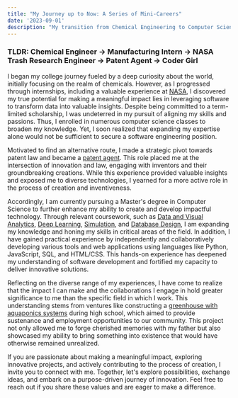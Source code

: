 ```yaml
---
title: "My Journey up to Now: A Series of Mini-Careers"
date: '2023-09-01'
description: "My transition from Chemical Engineering to Computer Science"
---
```


### TLDR: Chemical Engineer → Manufacturing Intern → NASA Trash Research Engineer → Patent Agent → Coder Girl 

I began my college journey fueled by a deep curiosity about the world, initially focusing on the realm of chemicals. However, as I progressed through internships, including a valuable experience at [NASA](/posts/experiences/NASA), I discovered my true potential for making a meaningful impact lies in leveraging software to transform data into valuable insights. Despite being committed to a term-limited scholarship, I was undeterred in my pursuit of aligning my skills and passions. Thus, I enrolled in numerous computer science classes to broaden my knowledge. Yet, I soon realized that expanding my expertise alone would not be sufficient to secure a software engineering position.

Motivated to find an alternative route, I made a strategic pivot towards patent law and became a [patent agent](/posts/experiences/patents). This role placed me at the intersection of innovation and law, engaging with inventors and their groundbreaking creations. While this experience provided valuable insights and exposed me to diverse technologies, I yearned for a more active role in the process of creation and inventiveness.

Accordingly, I am currently pursuing a Master's degree in Computer Science to further enhance my ability to create and develop impactful technology. Through relevant coursework, such as [Data and Visual Analytics](/posts/experiences/dva), [Deep Learning](/posts/experiences/deep-learning.md), [Simulation](/posts/experiences/yahtzee), and [Database Design](/posts/experiences/databases), I am expanding my knowledge and honing my skills in critical areas of the field. In addition, I have gained practical experience by independently and collaboratively developing various tools and web applications using languages like Python, JavaScript, SQL, and HTML/CSS. This hands-on experience has deepened my understanding of software development and fortified my capacity to deliver innovative solutions.

Reflecting on the diverse range of my experiences, I have come to realize that the impact I can make and the collaborations I engage in hold greater significance to me than the specific field in which I work. This understanding stems from ventures like constructing a [greenhouse with aquaponics systems](/posts/blog/plants) during high school, which aimed to provide sustenance and employment opportunities to our community. This project not only allowed me to forge cherished memories with my father but also showcased my ability to bring something into existence that would have otherwise remained unrealized.

If you are passionate about making a meaningful impact, exploring innovative projects, and actively contributing to the process of creation, I invite you to connect with me. Together, let's explore possibilities, exchange ideas, and embark on a purpose-driven journey of innovation. Feel free to reach out if you share these values and are eager to make a difference.